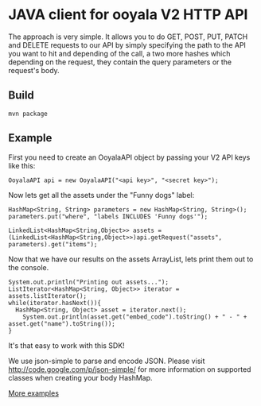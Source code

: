 JAVA client for ooyala V2 HTTP API
==================================

The approach is very simple. It allows you to do GET, POST, PUT, PATCH and DELETE requests to our API by simply
specifying the path to the API you want to hit and depending of the call, a two more 
hashes which depending on the request, they contain the query parameters or the request's body.

Build
-----
  
    mvn package
    
Example
-------

First you need to create an OoyalaAPI object by passing your V2 API keys like this:

    OoyalaAPI api = new OoyalaAPI("<api key>", "<secret key>");
  
Now lets get all the assets under the "Funny dogs" label:

    HashMap<String, String> parameters = new HashMap<String, String>();
    parameters.put("where", "labels INCLUDES 'Funny dogs'");

    LinkedList<HashMap<String,Object>> assets = (LinkedList<HashMap<String,Object>>)api.getRequest("assets", parameters).get("items");
  
Now that we have our results on the assets ArrayList, lets print them out to the console.

    System.out.println("Printing out assets...");
    ListIterator<HashMap<String, Object>> iterator = assets.listIterator();
    while(iterator.hasNext()){
      HashMap<String, Object> asset = iterator.next();
    	System.out.println(asset.get("embed_code").toString() + " - " + asset.get("name").toString());
    }

It's that easy to work with this SDK!

We use json-simple to parse and encode JSON. Please visit http://code.google.com/p/json-simple/ for more information on supported classes when creating your body HashMap.

[More examples](src/test/java/com/ooyala/api/OoyalaApiTest.java)
